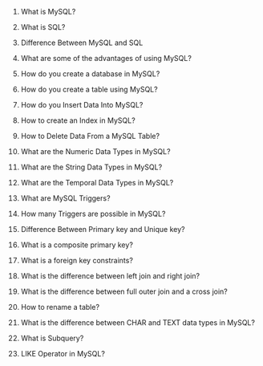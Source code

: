 1. What is MySQL?
2. What is SQL?
3. Difference Between MySQL and SQL
4. What are some of the advantages of using MySQL?
5. How do you create a database in MySQL?
6. How do you create a table using MySQL?
7. How do you Insert Data Into MySQL?
8. How to create an Index in MySQL?
9. How to Delete Data From a MySQL Table?
10. What are the Numeric Data Types in MySQL?
11. What are the String Data Types in MySQL?
12. What are the Temporal Data Types in MySQL?
13. What are MySQL Triggers?
14. How many Triggers are possible in MySQL?


15. Difference Between Primary key and Unique key?
16. What is a composite primary key?
17. What is a foreign key constraints?
18. What is the difference between left join and right join?
19. What is the difference between full outer join and a cross join?
20. How to rename a table?
21. What is the difference between CHAR and TEXT data types in MySQL?
22. What is Subquery?
23. LIKE Operator in MySQL?
